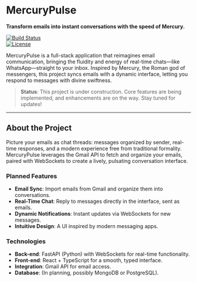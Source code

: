 # MercuryPulse

**Transform emails into instant conversations with the speed of Mercury.**

[![Build Status](https://img.shields.io/badge/build-in%20progress-orange)](https://github.com/your-username/MercuryPulse)  
[![License](https://img.shields.io/badge/license-MIT-blue.svg)](LICENSE)

MercuryPulse is a full-stack application that reimagines email communication, bringing the fluidity and energy of real-time chats—like WhatsApp—straight to your inbox. Inspired by Mercury, the Roman god of messengers, this project syncs emails with a dynamic interface, letting you respond to messages with divine swiftness.

> **Status**: This project is under construction. Core features are being implemented, and enhancements are on the way. Stay tuned for updates!

---

## About the Project

Picture your emails as chat threads: messages organized by sender, real-time responses, and a modern experience free from traditional formality. MercuryPulse leverages the Gmail API to fetch and organize your emails, paired with WebSockets to create a lively, pulsating conversation interface.

### Planned Features
- **Email Sync**: Import emails from Gmail and organize them into conversations.
- **Real-Time Chat**: Reply to messages directly in the interface, sent as emails.
- **Dynamic Notifications**: Instant updates via WebSockets for new messages.
- **Intuitive Design**: A UI inspired by modern messaging apps.

### Technologies
- **Back-end**: FastAPI (Python) with WebSockets for real-time functionality.
- **Front-end**: React + TypeScript for a smooth, typed interface.
- **Integration**: Gmail API for email access.
- **Database**: (In planning, possibly MongoDB or PostgreSQL).





